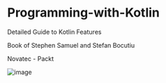 # Programming-with-Kotlin
Detailed Guide to Kotlin Features

Book of Stephen Samuel and Stefan Bocutiu

Novatec - Packt

![image](https://github.com/user-attachments/assets/2e38970d-39a5-447b-be6d-72208859ccd0)


